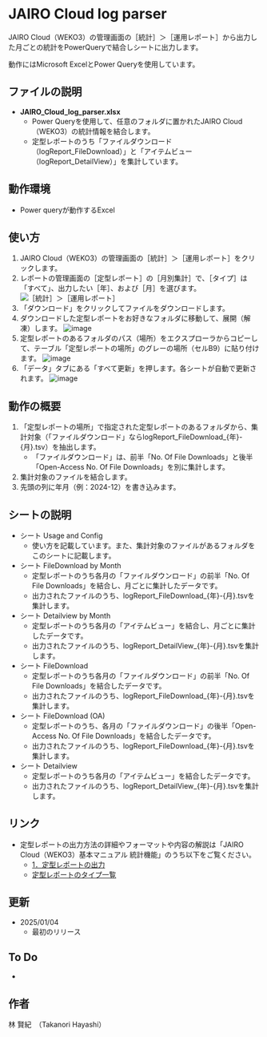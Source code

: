 # JAIRO Cloud log parser

JAIRO Cloud（WEKO3）の管理画面の［統計］＞［運用レポート］から出力した月ごとの統計をPowerQueryで結合しシートに出力します。

動作にはMicrosoft ExcelとPower Queryを使用しています。

## ファイルの説明
- **JAIRO_Cloud_log_parser.xlsx**
  - Power Queryを使用して、任意のフォルダに置かれたJAIRO Cloud（WEKO3）の統計情報を結合します。
  - 定型レポートのうち「ファイルダウンロード（logReport_FileDownload）」と「アイテムビュー（logReport_DetailView）」を集計しています。

## 動作環境
- Power queryが動作するExcel

## 使い方
1. JAIRO Cloud（WEKO3）の管理画面の［統計］＞［運用レポート］をクリックします。
2. レポートの管理画面の［定型レポート］の［月別集計］で、［タイプ］は「すべて」、出力したい［年］、および［月］を選びます。
![［統計］＞［運用レポート］](https://meatwiki.nii.ac.jp/confluence/download/attachments/63868532/01.png)
3. 「ダウンロード」をクリックしてファイルをダウンロードします。
4. ダウンロードした定型レポートをお好きなフォルダに移動して、展開（解凍）します。
![image](https://github.com/user-attachments/assets/8039826b-fe31-428a-ba91-127b4cd4ac77)
5. 定型レポートのあるフォルダのパス（場所）をエクスプローラからコピーして、テーブル「定型レポートの場所」のグレーの場所（セルB9）に貼り付けます。
![image](https://github.com/user-attachments/assets/fead1634-5174-4ba3-9505-2490084ad79c)
6. 「データ」タブにある「すべて更新」を押します。各シートが自動で更新されます。
![image](https://github.com/user-attachments/assets/2bbb0c2d-68bd-426c-9a27-bf7e21a2c5f7)

## 動作の概要
1. 「定型レポートの場所」で指定された定型レポートのあるフォルダから、集計対象（「ファイルダウンロード」ならlogReport_FileDownload_{年}-{月}.tsv）を抽出します。
   - 「ファイルダウンロード」は、前半「No. Of File Downloads」と後半「Open-Access No. Of File Downloads」を別に集計します。
2. 集計対象のファイルを結合します。
3. 先頭の列に年月（例：2024-12）を書き込みます。
   
## シートの説明
- シート Usage and Config
  - 使い方を記載しています。また、集計対象のファイルがあるフォルダをこのシートに記載します。
- シート FileDownload by Month
  - 定型レポートのうち各月の「ファイルダウンロード」の前半「No. Of File Downloads」を結合し、月ごとに集計したデータです。
  - 出力されたファイルのうち、logReport_FileDownload_{年}-{月}.tsvを集計します。
- シート Detailview by Month
  - 定型レポートのうち各月の「アイテムビュー」を結合し、月ごとに集計したデータです。
  - 出力されたファイルのうち、logReport_DetailView_{年}-{月}.tsvを集計します。
- シート FileDownload 
  - 定型レポートのうち各月の「ファイルダウンロード」の前半「No. Of File Downloads」を結合したデータです。
  - 出力されたファイルのうち、logReport_FileDownload_{年}-{月}.tsvを集計します。
- シート FileDownload (OA)
  - 定型レポートのうち、各月の「ファイルダウンロード」の後半「Open-Access No. Of File Downloads」を結合したデータです。
  - 出力されたファイルのうち、logReport_FileDownload_{年}-{月}.tsvを集計します。
- シート Detailview 
  - 定型レポートのうち各月の「アイテムビュー」を結合したデータです。
  - 出力されたファイルのうち、logReport_DetailView_{年}-{月}.tsvを集計します。

## リンク
-  定型レポートの出力方法の詳細やフォーマットや内容の解説は「JAIRO Cloud（WEKO3）基本マニュアル 統計機能」のうち以下をご覧ください。
   -  [1．定型レポートの出力](https://meatwiki.nii.ac.jp/confluence/pages/viewpage.action?pageId=63868532#id-%E7%B5%B1%E8%A8%88%E6%A9%9F%E8%83%BD-1%EF%BC%8E%E5%AE%9A%E5%9E%8B%E3%83%AC%E3%83%9D%E3%83%BC%E3%83%88%E3%81%AE%E5%87%BA%E5%8A%9B)
   -  [定型レポートのタイプ一覧](https://meatwiki.nii.ac.jp/confluence/pages/viewpage.action?pageId=63868532#id-%E7%B5%B1%E8%A8%88%E6%A9%9F%E8%83%BD-%E5%AE%9A%E5%9E%8B%E3%83%AC%E3%83%9D%E3%83%BC%E3%83%88%E3%81%AE%E3%82%BF%E3%82%A4%E3%83%97%E4%B8%80%E8%A6%A7)

## 更新
 - 2025/01/04
   - 最初のリリース

## To Do
- 

## 作者
林 賢紀　（Takanori Hayashi）
